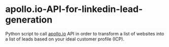 # apollo.io-API-for-linkedin-lead-generation
Python script to call [apollo.io](https://apollo.grsm.io/9dm66e70xo97) API in order to transform a list of websites into a list of leads based on your ideal customer profile (ICP).

